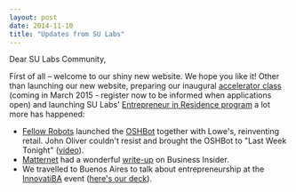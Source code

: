 ```yaml
---
layout: post
date: 2014-11-10
title: "Updates from SU Labs"
---
```

Dear SU Labs Community,

First of all – welcome to our shiny new website. We hope you like it! Other than launching our new website, preparing our inaugural [accelerator class](http://startup.singularityu.org/accelerator/) (coming in March 2015 - register now to be informed when applications open) and launching SU Labs' [Entrepreneur in Residence program](http://startup.singularityu.org/accelerator/) a lot more has happened:

<!--break-->

- [Fellow Robots](http://fellowrobots.com/) launched the [OSHBot](http://fellowrobots.com/robots) together with Lowe's, reinventing retail. John Oliver couldn't resist and brought the OSHBot to "Last Week Tonight" ([video](https://www.youtube.com/watch?v=boI4D1FlIVs)).
- [Matternet](http://matternet.us/) had a wonderful [write-up](http://www.businessinsider.com/matternet-uav-delivery-drones-2014-11) on Business Insider.
- We travelled to Buenos Aires to talk about entrepreneurship at the [InnovatiBA](http://www.buenosaires.gob.ar/innovatiba) event ([here's our deck](https://speakerdeck.com/pfinette/singularity-university-on-entrepreneurship)).